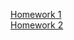 [Homework 1](https://stepanchik2005.github.io/Genius_Homework/genius-homework-1)<br>
[Homework 2](https://stepanchik2005.github.io/Genius_Homework/genius-homework-1)<br>
